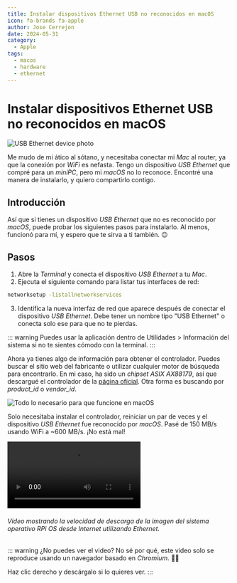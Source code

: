 ```yaml
---
title: Instalar dispositivos Ethernet USB no reconocidos en macOS
icon: fa-brands fa-apple
author: Jose Cerrejon
date: 2024-05-31
category:
  - Apple
tags:
  - macos
  - hardware
  - ethernet
---
```

# Instalar dispositivos Ethernet USB no reconocidos en macOS

![USB Ethernet device photo](/images/2024/05/usb_ethernet.jpg "¿Sabes qué dispositivo USB es? Yo tampoco.")

Me mudo de mi ático al sótano, y necesitaba conectar mi *Mac* al router, ya que la conexión por *WiFi* es nefasta. Tengo un dispositivo *USB Ethernet* que compré para un *miniPC*, pero mi *macOS* no lo reconoce. Encontré una manera de instalarlo, y quiero compartirlo contigo.

## Introducción

Así que si tienes un dispositivo *USB Ethernet* que no es reconocido por *macOS*, puede probar los siguientes pasos para instalarlo. Al menos, funcionó para mí, y espero que te sirva a ti también. 😉

## Pasos

1. Abre la *Terminal* y conecta el dispositivo *USB Ethernet* a tu *Mac*.
2. Ejecuta el siguiente comando para listar tus interfaces de red:

```bash
networksetup -listallnetworkservices
```

3. Identifica la nueva interfaz de red que aparece después de conectar el dispositivo *USB Ethernet*. Debe tener un nombre tipo "USB Ethernet" o conecta solo ese para que no te pierdas.

::: warning
Puedes usar la aplicación dentro de Utilidades > Información del sistema si no te sientes cómodo con la terminal.
:::

Ahora ya tienes algo de información para obtener el controlador. Puedes buscar el sitio web del fabricante o utilizar cualquier motor de búsqueda para encontrarlo. En mi caso, ha sido un *chipset ASIX AX88179*, así que descargué el controlador de la [página oficial](https://www.asix.com.tw/en/support/download). Otra forma es buscando por *product_id* o *vendor_id*.

![Todo lo necesario para que funcione en macOS](/images/2024/05/usb_ethernet_drivers_on_macos.jpg "Todo lo necesario para que funcione en macOS.")

Solo necesitaba instalar el controlador, reiniciar un par de veces y el dispositivo *USB Ethernet* fue reconocido por *macOS*. Pasé de 150 MB/s usando WiFi a ~600 MB/s. ¡No está mal!

<video controls>
  <source src="/images/2024/05/dload_rpi_os_from_cli.mp4" type="video/mp4">
  Your browser does not support the video tag.
</video>

###### Video mostrando la velocidad de descarga de la imagen del sistema operativo RPi OS desde Internet utilizando Ethernet.

::: warning ¿No puedes ver el video?
No sé por qué, este video solo se reproduce usando un navegador basado en *Chromium*. 🤷‍♂️

Haz clic derecho y descárgalo si lo quieres ver.
:::